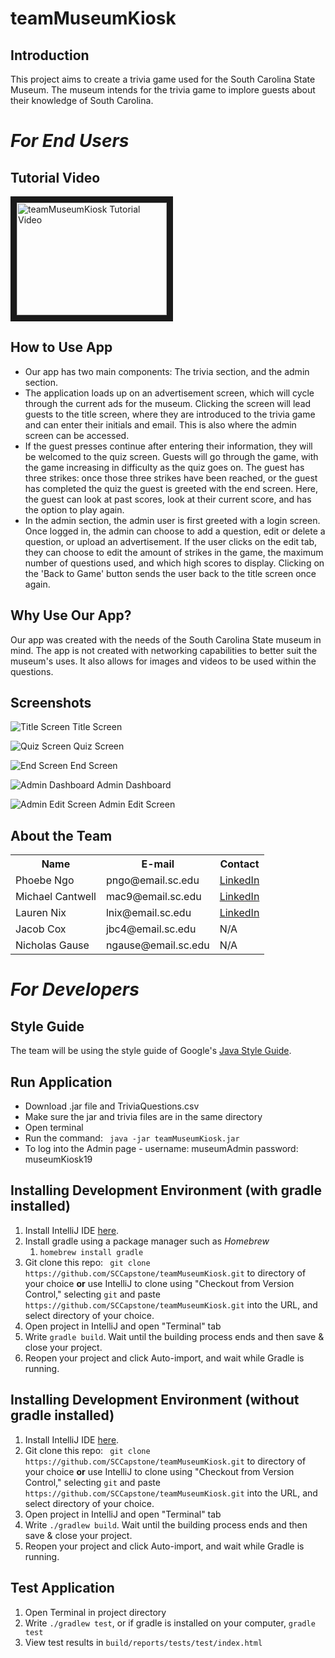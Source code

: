 # teamMuseumKiosk  
## Introduction  
This project aims to create a trivia game used for the South Carolina State Museum. The museum intends for the trivia game to implore guests about their knowledge of South Carolina.  

# _For End Users_
## Tutorial Video
<a href="http://www.youtube.com/watch?feature=player_embedded&v=7NfmMtrOHU8
" target="_blank"><img src="http://img.youtube.com/vi/7NfmMtrOHU8/0.jpg" 
alt="teamMuseumKiosk Tutorial Video" width="240" height="180" border="10" /></a>
## How to Use App
* Our app has two main components: The trivia section, and the admin section.
* The application loads up on an advertisement screen, which will cycle through the current ads for the museum.
Clicking the screen will lead guests to the title screen, where they are introduced to the trivia game and can enter their initials and email. This is also where the admin screen can be accessed. 
* If the guest presses continue after entering their information, they will be welcomed to the quiz screen. Guests will go through the game, with the game increasing in difficulty as the quiz goes on. The guest has three strikes: once those three strikes have been reached, or the guest has completed the quiz the guest is greeted with the end screen. Here, the guest can look at past scores, look at their current score, and has the option to play again.
* In the admin section, the admin user is first greeted with a login screen. Once logged in, the admin can choose to add a question, edit or delete a question, or upload an advertisement. If the user clicks on the edit tab, they can choose to edit the amount of strikes in the game, the maximum number of questions used, and which high scores to display. Clicking on the 'Back to Game' button sends the user back to the title screen once again.

## Why Use Our App?
Our app was created with the needs of the South Carolina State museum in mind. The app is not created with networking capabilities to better suit the museum's uses. It also allows for images and videos to be used within the questions.

## Screenshots
![Title Screen](https://user-images.githubusercontent.com/22942073/56668371-6dc3bb80-667d-11e9-9490-a751811b9432.png "Title Screen")
Title Screen

![Quiz Screen](https://user-images.githubusercontent.com/22942073/56668381-70261580-667d-11e9-8e59-ffb28cf5147c.png "Quiz Screen")
Quiz Screen

![End Screen](https://user-images.githubusercontent.com/22942073/56668651-e4f94f80-667d-11e9-8f18-ce297103e17d.png "End Screen")
End Screen

![Admin Dashboard](https://user-images.githubusercontent.com/22942073/56668368-6bf9f800-667d-11e9-87ea-96e53e5054c9.png "Admin Dashboard")
Admin Dashboard

![Admin Edit Screen](https://user-images.githubusercontent.com/22942073/56668655-e6c31300-667d-11e9-8a36-c8b577283f11.png "Admin Edit Screen")
Admin Edit Screen


## About the Team
<table>
    <tbody>
      <tr>
        <th>Name</th>
        <th>E-mail</th>
        <th>Contact</th>
      </tr>
      <tr>
        <td>Phoebe Ngo</td>
        <td>pngo@email.sc.edu</td>
        <td><a href="https://www.linkedin.com/in/phoebe-ngo-1230ba106/">LinkedIn</a></td>
      </tr>
       <tr>
        <td>Michael Cantwell</td>
        <td>mac9@email.sc.edu</td>
        <td><a href="https://www.linkedin.com/in/michaelcantwell4/">LinkedIn</a></td>
      </tr>
       <tr>
        <td>Lauren Nix</td>
        <td>lnix@email.sc.edu</td>
        <td><a href="https://www.linkedin.com/in/lauren-nix-314074135/">LinkedIn</a></td>
      </tr>
      <tr>
        <td>Jacob Cox</td>
        <td>jbc4@email.sc.edu</td>
        <td>N/A</td>
      </tr>
      <tr>
        <td>Nicholas Gause</td>
        <td>ngause@email.sc.edu</td>
        <td>N/A</td>
      </tr>
    </tbody>
</table>

# _For Developers_
## Style Guide  
The team will be using the style guide of Google's <a href="google.github.io/styleguide/javaguide.html"> Java Style Guide</a>. 

## Run Application
* Download .jar file and TriviaQuestions.csv
* Make sure the jar and trivia files are in the same directory
* Open terminal
* Run the command:
``` java -jar teamMuseumKiosk.jar```
* To log into the Admin page - username: museumAdmin password: museumKiosk19

## Installing Development Environment (with gradle installed)
1. Install IntelliJ IDE <a href="https://www.jetbrains.com/idea/download"> here</a>. 
1. Install gradle using a package manager such as <i>Homebrew</i>
    1. ```homebrew install gradle```
1. Git clone this repo:
``` git clone https://github.com/SCCapstone/teamMuseumKiosk.git``` to directory of your choice
<b>or</b> use IntelliJ to clone using "Checkout from Version Control," selecting ```git``` and paste 
```https://github.com/SCCapstone/teamMuseumKiosk.git``` into the URL, and select directory of your choice.
1. Open project in IntelliJ and open "Terminal" tab
1. Write ```gradle build```. Wait until the building process ends and then save & close your project.
1. Reopen your project and click Auto-import, and wait while Gradle is running.

## Installing Development Environment (without gradle installed)
1. Install IntelliJ IDE <a href="https://www.jetbrains.com/idea/download"> here</a>. 
1. Git clone this repo:
``` git clone https://github.com/SCCapstone/teamMuseumKiosk.git``` to directory of your choice
<b>or</b> use IntelliJ to clone using "Checkout from Version Control," selecting ```git``` and paste 
```https://github.com/SCCapstone/teamMuseumKiosk.git``` into the URL, and select directory of your choice.
1. Open project in IntelliJ and open "Terminal" tab
1. Write ```./gradlew build```. Wait until the building process ends and then save & close your project.
1. Reopen your project and click Auto-import, and wait while Gradle is running.


## Test Application
1. Open Terminal in project directory
1. Write ```./gradlew test```, or if gradle is installed on your computer, ```gradle test```
1. View test results in ```build/reports/tests/test/index.html```
